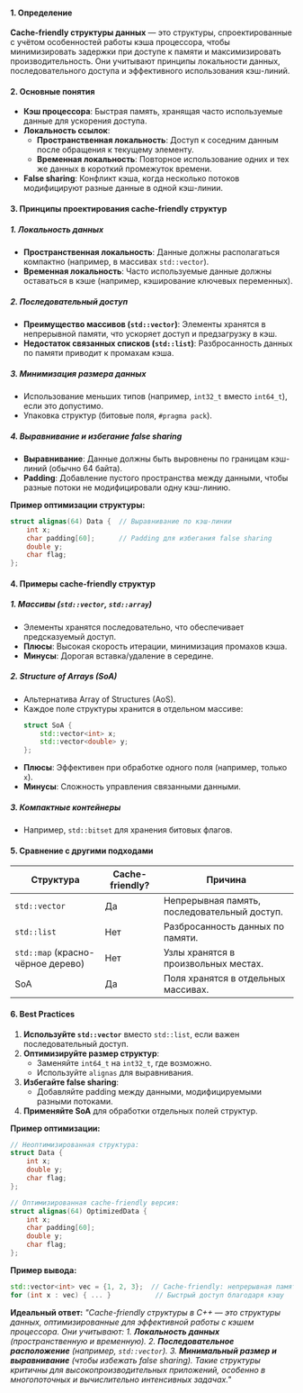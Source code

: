 #### **1. Определение**
**Cache-friendly структуры данных** — это структуры, спроектированные с учётом особенностей работы кэша процессора, чтобы минимизировать задержки при доступе к памяти и максимизировать производительность. Они учитывают принципы локальности данных, последовательного доступа и эффективного использования кэш-линий.

#### **2. Основные понятия**
- **Кэш процессора**: Быстрая память, хранящая часто используемые данные для ускорения доступа.
- **Локальность ссылок**:
  - **Пространственная локальность**: Доступ к соседним данным после обращения к текущему элементу.
  - **Временная локальность**: Повторное использование одних и тех же данных в короткий промежуток времени.
- **False sharing**: Конфликт кэша, когда несколько потоков модифицируют разные данные в одной кэш-линии.

#### **3. Принципы проектирования cache-friendly структур**
##### **1. Локальность данных**
- **Пространственная локальность**:
  Данные должны располагаться компактно (например, в массивах `std::vector`).
- **Временная локальность**:
  Часто используемые данные должны оставаться в кэше (например, кэширование ключевых переменных).
##### **2. Последовательный доступ**
- **Преимущество массивов (`std::vector`)**:
  Элементы хранятся в непрерывной памяти, что ускоряет доступ и предзагрузку в кэш.
- **Недостаток связанных списков (`std::list`)**:
  Разбросанность данных по памяти приводит к промахам кэша.
##### **3. Минимизация размера данных**
- Использование меньших типов (например, `int32_t` вместо `int64_t`), если это допустимо.
- Упаковка структур (битовые поля, `#pragma pack`).
##### **4. Выравнивание и избегание false sharing**
- **Выравнивание**:
  Данные должны быть выровнены по границам кэш-линий (обычно 64 байта).  
- **Padding**:
  Добавление пустого пространства между данными, чтобы разные потоки не модифицировали одну кэш-линию.

**Пример оптимизации структуры:**
```cpp
struct alignas(64) Data {  // Выравнивание по кэш-линии
    int x;
    char padding[60];      // Padding для избегания false sharing
    double y;
    char flag;
};
```

#### **4. Примеры cache-friendly структур**
##### **1. Массивы (`std::vector`, `std::array`)**
- Элементы хранятся последовательно, что обеспечивает предсказуемый доступ.
- **Плюсы**: Высокая скорость итерации, минимизация промахов кэша.
- **Минусы**: Дорогая вставка/удаление в середине.
##### **2. Structure of Arrays (SoA)**
- Альтернатива Array of Structures (AoS).
- Каждое поле структуры хранится в отдельном массиве:
  ```cpp
  struct SoA {
      std::vector<int> x;
      std::vector<double> y;
  };
  ```  
- **Плюсы**: Эффективен при обработке одного поля (например, только `x`).
- **Минусы**: Сложность управления связанными данными.
##### **3. Компактные контейнеры**
- Например, `std::bitset` для хранения битовых флагов.

#### **5. Сравнение с другими подходами**

| **Структура**                     | **Cache-friendly?** | **Причина**                                  |
| --------------------------------- | ------------------- | -------------------------------------------- |
| `std::vector`                     | Да                  | Непрерывная память, последовательный доступ. |
| `std::list`                       | Нет                 | Разбросанность данных по памяти.             |
| `std::map` (красно-чёрное дерево) | Нет                 | Узлы хранятся в произвольных местах.         |
| SoA                               | Да                  | Поля хранятся в отдельных массивах.          |

#### **6. Best Practices**
1. **Используйте `std::vector`** вместо `std::list`, если важен последовательный доступ.
2. **Оптимизируйте размер структур**:
   - Заменяйте `int64_t` на `int32_t`, где возможно.
   - Используйте `alignas` для выравнивания.
3. **Избегайте false sharing**:
   - Добавляйте padding между данными, модифицируемыми разными потоками.
4. **Применяйте SoA** для обработки отдельных полей структур.

**Пример оптимизации:**
```cpp
// Неоптимизированная структура:
struct Data {
    int x;
    double y;
    char flag;
};

// Оптимизированная cache-friendly версия:
struct alignas(64) OptimizedData {
    int x;
    char padding[60];
    double y;
    char flag;
};
```

**Пример вывода:**
```cpp
std::vector<int> vec = {1, 2, 3};  // Cache-friendly: непрерывная память
for (int x : vec) { ... }           // Быстрый доступ благодаря кэшу
```

**Идеальный ответ:**
_"Cache-friendly структуры в C++ — это структуры данных, оптимизированные для эффективной работы с кэшем процессора. Они учитывают:_
_1. **Локальность данных** (пространственную и временную)._
_2. **Последовательное расположение** (например, `std::vector`)._
_3. **Минимальный размер и выравнивание** (чтобы избежать false sharing)._
_Такие структуры критичны для высокопроизводительных приложений, особенно в многопоточных и вычислительно интенсивных задачах."_